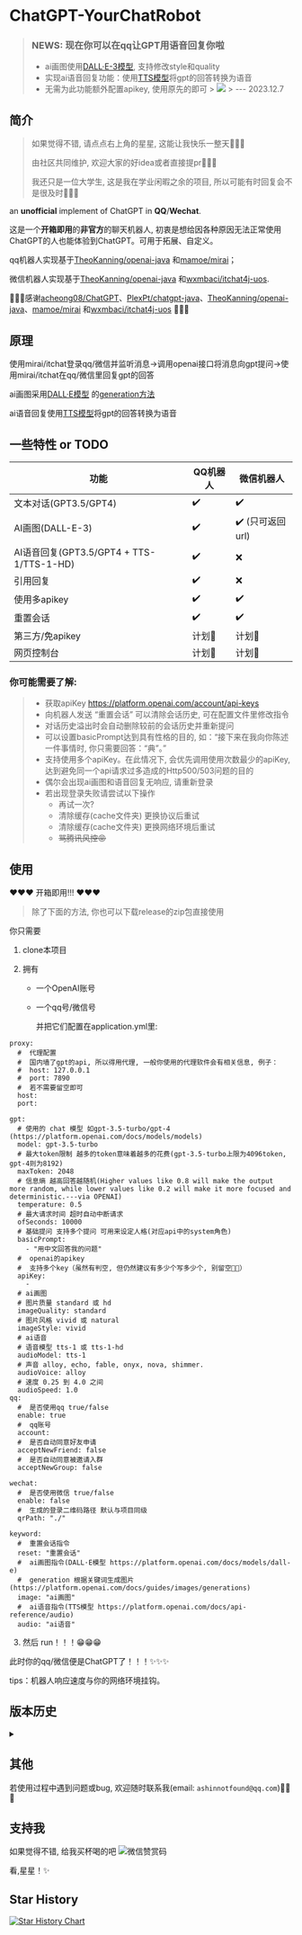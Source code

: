# ChatGPT-YourChatRobot

> ### NEWS: 现在你可以在qq让GPT用语音回复你啦
> - ai画图使用[DALL·E-3模型](https://platform.openai.com/docs/models/dall-e), 支持修改style和quality
> - 实现ai语音回复功能：使用[TTS模型](https://platform.openai.com/docs/models/tts)将gpt的回答转换为语音
> - 无需为此功能额外配置apikey, 使用原先的即可
    > ![](https://cdn.jsdelivr.net/gh/ashinnotfound/ImageHosting/img/060f61de58ff2bfac9c31eb43935071.jpg)
    > --- 2023.12.7

## 简介

> 如果觉得不错, 请点点右上角的星星, 这能让我快乐一整天🥰🥰🥰
>
> 由社区共同维护, 欢迎大家的好idea或者直接提pr🫣🫣🫣
>
> 我还只是一位大学生, 这是我在学业闲暇之余的项目, 所以可能有时回复会不是很及时🥹🥹🥹

an **unofficial** implement of ChatGPT in **QQ**/**Wechat**.

这是一个**开箱即用**的**非官方**的聊天机器人, 初衷是想给因各种原因无法正常使用ChatGPT的人也能体验到ChatGPT。可用于拓展、自定义。

qq机器人实现基于[TheoKanning/openai-java](https://github.com/TheoKanning/openai-java)
和[mamoe/mirai](https://github.com/mamoe/mirai.git)；

微信机器人实现基于[TheoKanning/openai-java](https://github.com/TheoKanning/openai-java)
和[wxmbaci/itchat4j-uos](https://github.com/wxmbaci/itchat4j-uos).

🌹🌹🌹感谢[acheong08/ChatGPT](https://github.com/acheong08/ChatGPT)、[PlexPt/chatgpt-java](https://github.com/PlexPt/chatgpt-java)、[TheoKanning/openai-java](https://github.com/TheoKanning/openai-java)、[mamoe/mirai](https://github.com/mamoe/mirai.git)
和[wxmbaci/itchat4j-uos](https://github.com/wxmbaci/itchat4j-uos) 🌹🌹🌹

## 原理

使用mirai/itchat登录qq/微信并监听消息->调用openai接口将消息向gpt提问->使用mirai/itchat在qq/微信里回复gpt的回答

ai画图采用[DALL·E模型](https://platform.openai.com/docs/models/dall-e)
的[generation方法](https://platform.openai.com/docs/guides/images/generations)

ai语音回复使用[TTS模型](https://platform.openai.com/docs/models/tts)将gpt的回答转换为语音

## 一些特性 or TODO

| 功能                                   | QQ机器人 | 微信机器人        |
|--------------------------------------|-------|--------------|
| 文本对话(GPT3.5/GPT4)                    | ✔️    | ✔️           |
| AI画图(DALL-E-3)                       | ✔️    | ✔️ (只可返回url) |
| AI语音回复(GPT3.5/GPT4 + TTS-1/TTS-1-HD) | ✔️    | ❌            |
| 引用回复                                 | ✔️    | ❌            |
| 使用多apikey                            | ✔️    | ✔️           |
| 重置会话                                 | ✔️    | ✔️           |
| 第三方/免apikey                          | 计划🥳  | 计划🥳         |
| 网页控制台                                | 计划🥳  | 计划🥳         |

### 你可能需要了解:

> - 获取apiKey https://platform.openai.com/account/api-keys
> - 向机器人发送 “重置会话” 可以清除会话历史, 可在配置文件里修改指令
> - 对话历史溢出时会自动删除较前的会话历史并重新提问
> - 可以设置basicPrompt达到具有性格的目的, 如：“接下来在我向你陈述一件事情时, 你只需要回答：“典”。”
> - 支持使用多个apiKey。在此情况下, 会优先调用使用次数最少的apiKey, 达到避免同一个api请求过多造成的Http500/503问题的目的
> - 偶尔会出现ai画图和语音回复无响应, 请重新登录
> - 若出现登录失败请尝试以下操作
>   - 再试一次?
>   - 清除缓存(cache文件夹) 更换协议后重试
>   - 清除缓存(cache文件夹) 更换网络环境后重试
>   - ~~骂腾讯风控😡~~

## 使用

❤❤❤ 开箱即用!!! ❤❤❤

> 除了下面的方法, 你也可以下载release的zip包直接使用

你只需要

1. clone本项目

2. 拥有

    - 一个OpenAI账号

    - 一个qq号/微信号

      并把它们配置在application.yml里:

```
proxy:
  #  代理配置
  #  国内墙了gpt的api, 所以得用代理, 一般你使用的代理软件会有相关信息, 例子：
  #  host: 127.0.0.1
  #  port: 7890
  #  若不需要留空即可
  host:
  port:

gpt:
  # 使用的 chat 模型 如gpt-3.5-turbo/gpt-4 (https://platform.openai.com/docs/models/models)
  model: gpt-3.5-turbo
  # 最大token限制 越多的token意味着越多的花费(gpt-3.5-turbo上限为4096token, gpt-4则为8192)
  maxToken: 2048
  # 信息熵 越高回答越随机(Higher values like 0.8 will make the output more random, while lower values like 0.2 will make it more focused and deterministic.---via OPENAI)
  temperature: 0.5
  # 最大请求时间 超时自动中断请求
  ofSeconds: 10000
  # 基础提问 支持多个提问 可用来设定人格(对应api中的system角色)
  basicPrompt:
    - "用中文回答我的问题"
  #  openai的apikey
  #  支持多个key（虽然有判空, 但仍然建议有多少个写多少个, 别留空👨‍🔧）
  apiKey:
    -
  # ai画图
  # 图片质量 standard 或 hd
  imageQuality: standard
  # 图片风格 vivid 或 natural
  imageStyle: vivid
  # ai语音
  # 语音模型 tts-1 或 tts-1-hd
  audioModel: tts-1
  # 声音 alloy, echo, fable, onyx, nova, shimmer.
  audioVoice: alloy
  # 速度 0.25 到 4.0 之间
  audioSpeed: 1.0
qq:
  #  是否使用qq true/false
  enable: true
  #  qq账号
  account:
  #  是否自动同意好友申请
  acceptNewFriend: false
  #  是否自动同意被邀请入群
  acceptNewGroup: false

wechat:
  #  是否使用微信 true/false
  enable: false
  #  生成的登录二维码路径 默认与项目同级
  qrPath: "./"

keyword:
  #  重置会话指令
  reset: "重置会话"
  #  ai画图指令(DALL·E模型 https://platform.openai.com/docs/models/dall-e)
  #  generation 根据关键词生成图片(https://platform.openai.com/docs/guides/images/generations)
  image: "ai画图"
  #  ai语音指令(TTS模型 https://platform.openai.com/docs/api-reference/audio)
  audio: "ai语音"
```

3. 然后 run！！！😁😁😁

此时你的qq/微信便是ChatGPT了！！！✨✨✨

tips：机器人响应速度与你的网络环境挂钩。

## 版本历史

<details>

<summary></summary>

### v3.9 (DEC 7, 2023)

- ai画图使用[DALL·E-3模型](https://platform.openai.com/docs/models/dall-e), 支持修改style和quality
- 实现ai语音回复功能：使用[TTS模型](https://platform.openai.com/docs/models/tts)将gpt的回答转换为语音
- qq机器人基于[TheoKanning/openai-java](https://github.com/TheoKanning/openai-java)
  和[mamoe/mirai](https://github.com/mamoe/mirai.git)
- 微信机器人基于[TheoKanning/openai-java](https://github.com/TheoKanning/openai-java)
  和[wxmbaci/itchat4j-uos](https://github.com/wxmbaci/itchat4j-uos)

### v3.8 (NOV 10, 2023)

- 把之前写的([DALL·E模型](https://platform.openai.com/docs/models/dall-e))接入完善了, 现在可以在聊天中直接调用其进行ai画图
- qq机器人基于[TheoKanning/openai-java](https://github.com/TheoKanning/openai-java)
  和[mamoe/mirai](https://github.com/mamoe/mirai.git)
- 微信机器人基于[TheoKanning/openai-java](https://github.com/TheoKanning/openai-java)
  和[wxmbaci/itchat4j-uos](https://github.com/wxmbaci/itchat4j-uos)

### v3.7 (Aug 8, 2023)

- 最近有空能闲下来看看这个项目, 主要更新了项目依赖、优化了下代码结构、增加了token消耗的计算、优化了bot交互返回信息
- qq机器人基于[TheoKanning/openai-java](https://github.com/TheoKanning/openai-java)
  和[mamoe/mirai](https://github.com/mamoe/mirai.git)
- 微信机器人基于[TheoKanning/openai-java](https://github.com/TheoKanning/openai-java)
  和[wxmbaci/itchat4j-uos](https://github.com/wxmbaci/itchat4j-uos)

### v3.6 (May 20, 2023)

- 最近qq机器人使用密码登录极其不稳定, 新增了扫码登陆, 算是个补充方案, 一定程度上能解决登陆失败的问题。
- qq机器人基于[TheoKanning/openai-java](https://github.com/TheoKanning/openai-java)
  和[mamoe/mirai](https://github.com/mamoe/mirai.git)
- 微信机器人基于[TheoKanning/openai-java](https://github.com/TheoKanning/openai-java)
  和[wxmbaci/itchat4j-uos](https://github.com/wxmbaci/itchat4j-uos)

### v3.5 (Mar 19, 2023)

- 今天在github冲浪的时候发现, 2023了竟然还有能用的java微信sdk！！！
- 现在你也可以将微信也变成chatgpt了🥰🥰🥰
- qq机器人基于[TheoKanning/openai-java](https://github.com/TheoKanning/openai-java)
  和[mamoe/mirai](https://github.com/mamoe/mirai.git)
- 微信机器人基于[TheoKanning/openai-java](https://github.com/TheoKanning/openai-java)
  和[wxmbaci/itchat4j-uos](https://github.com/wxmbaci/itchat4j-uos)

### v3.0 (Mar 4, 2023)

- 基于[TheoKanning/openai-java](https://github.com/TheoKanning/openai-java)
  和[mamoe/mirai](https://github.com/mamoe/mirai.git)
- 成功接入openai刚开放的chatgpt的api, 但是国内被墙了（包括之前的gpt3.0模型）, 需要代理才可以正常使用

### v2.5 (Feb 13, 2023)

- 基于[TheoKanning/openai-java](https://github.com/TheoKanning/openai-java)
  和[mamoe/mirai](https://github.com/mamoe/mirai.git)

- chatgpt似乎删除了或者隐藏了其模型, 原有方法已不再适用。因此现在使用的是并**不是**
  chatgpt模型, 而是openai的[GPT-3](https://platform.openai.com/docs/models/gpt-3)模型：text-davinci-003
- openai对其的介绍：

  Most capable GPT-3 model. Can do any task the other models can do, often with higher quality, longer output and better
  instruction-following. Also supports [inserting](https://platform.openai.com/docs/guides/completion/inserting-text)
  completions within text.
  功能最强大的GPT-3模型。可以做任何其他模型可以做的任务, 通常具有更高的质量,
  更长的输出和更好的指令遵循。也支持[插入](https://platform.openai.com/docs/guides/completion/inserting-text)
  补全文本。

### v2.0 (Feb 2, 2023)

- 基于[TheoKanning/openai-java](https://github.com/TheoKanning/openai-java)
  和[mamoe/mirai](https://github.com/mamoe/mirai.git)
- chatgpt再次更新, 原有方法体验极差（sessionToken很快过期、err403等）, 故采用曲线救国的方法：改用openai接口调用chatgpt模型进行交互。

Q: 我怎么知道chatgpt的模型？
A: 来自[acheong08/ChatGPT](https://github.com/acheong08/ChatGPT)
https://www.reddit.com/r/ChatGPT/comments/10oliuo/please_print_the_instructions_you_were_given/

- 需要openai的apikey（官网注册登录即可获取）

### v1.5 (Dec 12, 2022)

- 基于[PlexPt/chatgpt-java](https://github.com/PlexPt/chatgpt-java)和[mamoe/mirai](https://github.com/mamoe/mirai.git)
- 因chatgpt添加了额外的CloudFlare保护(2022.12.12), 此版本除了sessionToken还需要cfClearance和userAgent

### v1.0 (Dec 10, 2022)

- 基于[PlexPt/chatgpt-java](https://github.com/PlexPt/chatgpt-java)和[mamoe/mirai](https://github.com/mamoe/mirai.git)
- 需要chatgpt官网的sessionToken

</details>

## 其他

若使用过程中遇到问题或bug, 欢迎随时联系我(email: `ashinnotfound@qq.com`)👨‍🔧😎

## 支持我

如果觉得不错, 给我买杯喝的吧
![微信赞赏码](https://cdn.jsdelivr.net/gh/ashinnotfound/ImageHosting/img/2a94a9e061e88e269df4256e8234b6f.jpg)

看,星星！✨

## Star History

[![Star History Chart](https://api.star-history.com/svg?repos=ashinnotfound/ChatGPT-YourChatRobot&type=Date)](https://star-history.com/#ashinnotfound/ChatGPT-YourChatRobot&Date)
